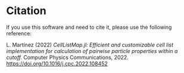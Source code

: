 # Citation

If you use this software and need to cite it, please use the following reference:

L. Martínez (2022) *CellListMap.jl: Efficient and customizable cell list implementation for calculation of pairwise particle properties within a cutoff.* Computer Physics Communications, 2022. https://doi.org/10.1016/j.cpc.2022.108452


